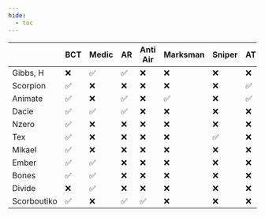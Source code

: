 ```yaml
---
hide:
  - toc
---
```

|             | BCT   | Medic | AR    | Anti Air | Marksman | Sniper | AT    | Engineer/demo | Grenadier | Pilot | Armor support | Leadership | CLS   |
| ----------- | ----- | ----- | ----- | -------- | -------- | ------ | ----- | ------------- | --------- | ----- | ------------- | ---------- | ----- |
| Gibbs, H    | ❌ | ✅  | ✅  | ❌    | ❌    | ❌  | ❌ | ❌         | ✅      | ❌ | ❌         | ✅       | ✅  |
| Scorpion    | ✅  | ❌ | ❌ | ❌    | ❌    | ❌  | ✅  | ❌         | ✅      | ❌ | ❌         | ✅       | ❌ |
| Animate     | ✅  | ❌ | ✅  | ❌    | ✅     | ❌  | ✅  | ✅          | ✅      | ❌ | ❌         | ✅       | ❌ |
| Dacie       | ✅  | ✅  | ✅  | ❌    | ❌    | ❌  | ❌ | ✅          | ❌     | ❌ | ✅          | ✅       | ✅  |
| Nzero       | ✅  | ❌ | ❌ | ❌    | ❌    | ❌  | ❌ | ❌         | ❌     | ✅  | ❌         | ❌      | ❌ |
| Tex         | ✅  | ❌ | ❌ | ❌    | ❌    | ✅   | ❌ | ❌         | ❌     | ❌ | ❌         | ❌      | ❌ |
| Mikael      | ✅  | ❌ | ❌ | ❌    | ❌    | ❌  | ❌ | ✅          | ❌     | ❌ | ❌         | ✅       | ❌ |
| Ember       | ✅  | ✅  | ❌ | ❌    | ❌    | ❌  | ❌ | ❌         | ❌     | ❌ | ❌         | ❌      | ✅  |
| Bones       | ✅  | ✅  | ❌ | ❌    | ❌    | ❌  | ❌ | ❌         | ❌     | ❌ | ❌         | ❌      | ✅  |
| Divide      | ❌ | ✅  | ❌ | ❌    | ❌    | ❌  | ❌ | ❌         | ❌     | ❌ | ❌         | ❌      | ✅  |
| Scorboutiko | ✅  | ❌ | ✅  | ✅     | ❌    | ❌  | ❌ | ❌         | ✅      | ❌ | ❌         | ❌      | ❌ |